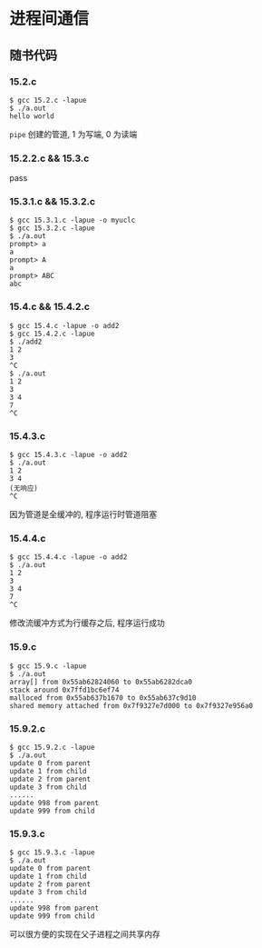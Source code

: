 # 进程间通信

## 随书代码

### 15.2.c

```shell
$ gcc 15.2.c -lapue
$ ./a.out
hello world
```

`pipe` 创建的管道, 1 为写端, 0 为读端

### 15.2.2.c && 15.3.c

pass

### 15.3.1.c && 15.3.2.c

```shell
$ gcc 15.3.1.c -lapue -o myuclc
$ gcc 15.3.2.c -lapue
$ ./a.out
prompt> a
a
prompt> A
a
prompt> ABC
abc
```

### 15.4.c && 15.4.2.c

```shell
$ gcc 15.4.c -lapue -o add2
$ gcc 15.4.2.c -lapue
$ ./add2
1 2
3
^C
$ ./a.out
1 2
3
3 4
7
^C
```

### 15.4.3.c

```shell
$ gcc 15.4.3.c -lapue -o add2
$ ./a.out
1 2
3 4
(无响应)
^C
```

因为管道是全缓冲的, 程序运行时管道阻塞

### 15.4.4.c

```shell
$ gcc 15.4.4.c -lapue -o add2
$ ./a.out
1 2
3
3 4
7
^C
```

修改流缓冲方式为行缓存之后, 程序运行成功

### 15.9.c

```shell
$ gcc 15.9.c -lapue
$ ./a.out
array[] from 0x55ab62824060 to 0x55ab6282dca0
stack around 0x7ffd1bc6ef74
malloced from 0x55ab637b1670 to 0x55ab637c9d10
shared memory attached from 0x7f9327e7d000 to 0x7f9327e956a0
```

### 15.9.2.c

```shell
$ gcc 15.9.2.c -lapue
$ ./a.out
update 0 from parent
update 1 from child
update 2 from parent
update 3 from child
......
update 998 from parent
update 999 from child
```

### 15.9.3.c

```shell
$ gcc 15.9.3.c -lapue
$ ./a.out
update 0 from parent
update 1 from child
update 2 from parent
update 3 from child
......
update 998 from parent
update 999 from child
```

可以很方便的实现在父子进程之间共享内存
